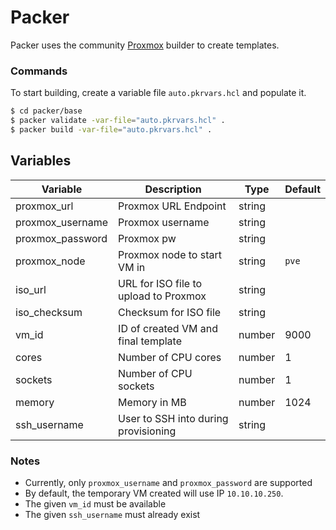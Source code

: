 # Packer

Packer uses the community [Proxmox](https://www.packer.io/plugins/builders/proxmox)
builder to create templates.

### Commands
To start building, create a variable file `auto.pkrvars.hcl` and populate it.

```bash
$ cd packer/base
$ packer validate -var-file="auto.pkrvars.hcl" .
$ packer build -var-file="auto.pkrvars.hcl" .
```

## Variables

| Variable         | Description                           | Type   | Default |
| ---------------- | ------------------------------------- | ------ | ------- |
| proxmox_url      | Proxmox URL Endpoint                  | string |         |
| proxmox_username | Proxmox username                      | string |         |
| proxmox_password | Proxmox pw                            | string |         |
| proxmox_node     | Proxmox node to start VM in           | string | `pve`   |
| iso_url          | URL for ISO file to upload to Proxmox | string |         |
| iso_checksum     | Checksum for ISO file                 | string |         |
| vm_id            | ID of created VM and final template   | number | 9000    |
| cores            | Number of CPU cores                   | number | 1       |
| sockets          | Number of CPU sockets                 | number | 1       |
| memory           | Memory in MB                          | number | 1024    |
| ssh_username     | User to SSH into during provisioning  | string |         |

### Notes
- Currently, only `proxmox_username` and `proxmox_password` are supported
- By default, the temporary VM created will use IP `10.10.10.250`.
- The given `vm_id` must be available
- The given `ssh_username` must already exist

